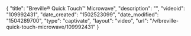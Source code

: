 {
    "title": "Breville&reg; Quick Touch&trade; Microwave",
    "description": "",
    "videoid": "109992431",
    "date_created": "1502523099",
    "date_modified": "1504289700",
    "type": "captivate",
    "layout": "video",
    "url": "\/v\/breville-quick-touch-microwave\/109992431"
}